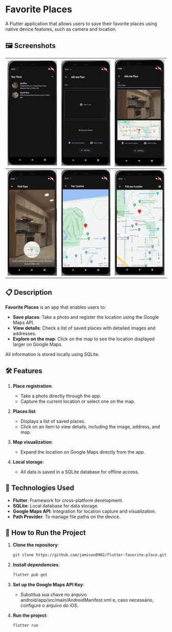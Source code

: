 # Favorite Places

A Flutter application that allows users to save their favorite places using native device features, such as camera and location.

## 🖼️ Screenshots

| ![Image 1](img1.png) | ![Image 2](img2.png) | ![Image 3](img3.png) |
|----------------------|----------------------|----------------------|
| ![Image 4](img4.png) | ![Image 5](img5.png) | ![Image 6](img6.png) |

## 📋 Description

**Favorite Places** is an app that enables users to:
- **Save places**: Take a photo and register the location using the Google Maps API.
- **View details**: Check a list of saved places with detailed images and addresses.
- **Explore on the map**: Click on the map to see the location displayed larger on Google Maps.

All information is stored locally using SQLite.

## 🛠️ Features

1. **Place registration**:
   - Take a photo directly through the app.
   - Capture the current location or select one on the map.

2. **Places list**:
   - Displays a list of saved places.
   - Click on an item to view details, including the image, address, and map.

3. **Map visualization**:
   - Expand the location on Google Maps directly from the app.

4. **Local storage**:
   - All data is saved in a SQLite database for offline access.


## 📱 Technologies Used

- **Flutter**: Framework for cross-platform development.
- **SQLite**: Local database for data storage.
- **Google Maps API**: Integration for location capture and visualization.
- **Path Provider**: To manage file paths on the device.


## 🚀 How to Run the Project

1. **Clone the repository**:
   ```bash
   git clone https://github.com/jamison0902/flutter-favorite-place.git

2. **Install dependencies**:
   ```bash
   flutter pub get

3. **Set up the Google Maps API Key**:
    - Substitua sua chave no arquivo android/app/src/main/AndroidManifest.xml e, caso necessário, configure o arquivo do iOS.

4. **Run the project**:
    ```bash
   flutter run


